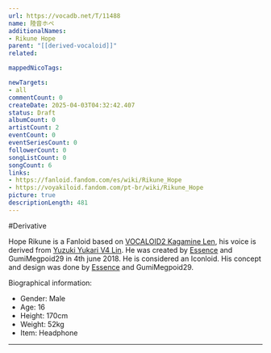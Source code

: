 ```yaml
---
url: https://vocadb.net/T/11488
name: 陸音ホペ
additionalNames: 
- Rikune Hope
parent: "[[derived-vocaloid]]"
related:

mappedNicoTags:

newTargets:
- all
commentCount: 0
createDate: 2025-04-03T04:32:42.407
status: Draft
albumCount: 0
artistCount: 2
eventCount: 0
eventSeriesCount: 0
followerCount: 0
songListCount: 0
songCount: 6
links: 
- https://fanloid.fandom.com/es/wiki/Rikune_Hope
- https://voyakiloid.fandom.com/pt-br/wiki/Rikune_Hope
picture: true
descriptionLength: 481
---
```


#Derivative

Hope Rikune is a Fanloid based on [VOCALOID2 Kagamine Len](https://vocadb.net/Ar/15), his voice is derived from [Yuzuki Yukari V4 Lin](https://vocadb.net/Ar/31135). He was created by [Essence](https://vocadb.net/Ar/93112) and GumiMegpoid29 in 4th june 2018. He is considered an Iconloid.
His concept and design was done by [Essence](https://vocadb.net/Ar/93112) and GumiMegpoid29.

Biographical information:
- Gender: Male
- Age: 16
- Height: 170cm
- Weight: 52kg
- Item: Headphone

---

